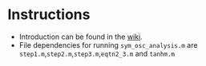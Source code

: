 # Instructions

- Introduction can be found in the  [wiki](https://github.com/ra428/year4project/wiki).
- File dependencies for running `sym_osc_analysis.m` are `step1.m`,`step2.m`,`step3.m`,`eqtn2_3.m` and `tanhm.m`



